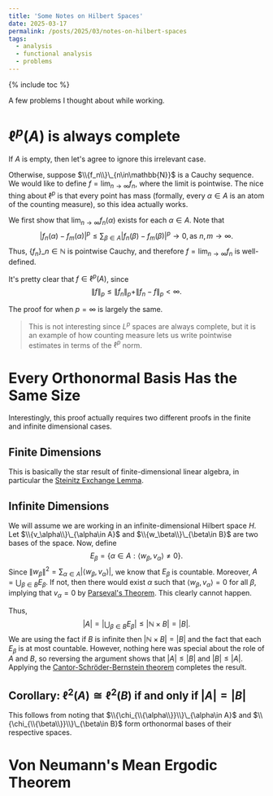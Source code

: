 ```yaml
---
title: 'Some Notes on Hilbert Spaces'
date: 2025-03-17
permalink: /posts/2025/03/notes-on-hilbert-spaces
tags:
  - analysis
  - functional analysis
  - problems
---
```

{% include toc %}

A few problems I thought about while working.


# $\ell^p(A)$ is always complete
If $A$ is empty, then let's agree to ignore this irrelevant case.

Otherwise, suppose $\\{f_n\\}\_{n\in\mathbb{N}}$ is a Cauchy sequence.
We would like to define $f = \lim_{n\to\infty}f_n$, where the limit is pointwise.
The nice thing about $\ell^p$ is that every point has mass (formally, every $\alpha\in A$ is an atom of the counting measure), so this idea actually works.

We first show that $\lim_{n\to\infty}f_n(\alpha)$ exists for each $\alpha\in A$.
Note that 
$$ |f_n(\alpha) - f_m(\alpha)|^p \leq \sum_{\beta\in A}|f_n(\beta) - f_m(\beta)|^p \to 0, \text{as }n,m\to\infty. $$
Thus, $\{f_n\}\_{n\in\mathbb{N}}$ is pointwise Cauchy, and therefore $f=\lim_{n\to\infty}f_n$ is well-defined.

It's pretty clear that $f\in\ell^p(A)$, since 
$$\|f\|_p \leq \|f_n\|_p + \|f_n-f\|_p < \infty.$$

The proof for when $p=\infty$ is largely the same.

> This is not interesting since $L^p$ spaces are always complete, but it is an example of how counting measure lets us write pointwise estimates in terms of the $\ell^p$ norm.

# Every Orthonormal Basis Has the Same Size
Interestingly, this proof actually requires two different proofs in the finite and infinite dimensional cases.

## Finite Dimensions
This is basically the star result of finite-dimensional linear algebra, in particular the [Steinitz Exchange Lemma](https://en.wikipedia.org/wiki/Steinitz_exchange_lemma).

## Infinite Dimensions
We will assume we are working in an infinite-dimensional Hilbert space $H$.
Let $\\{v_\alpha\\}\_{\alpha\in A}$ and $\\{w_\beta\\}\_{\beta\in B}$ are two bases of the space.
Now, define 
$$E_\beta = \{ \alpha\in A : \langle w_\beta, v_\alpha\rangle \neq 0 \}.$$
Since $\|w_\beta\|^2 = \sum_{\alpha\in A} |\langle w_\beta, v_\alpha\rangle |$, we know that $E_\beta$ is countable.
Moreover, $A = \bigcup_{\beta\in B}E_\beta$.
If not, then there would exist $\alpha$ such that $\langle w_\beta, v_\alpha\rangle = 0$ for all $\beta$, implying that $v_\alpha = 0$ by [Parseval's Theorem](https://en.wikipedia.org/wiki/Parseval%27s_identity).
This clearly cannot happen.

Thus,
$$ |A| = \left| \bigcup_{\beta\in B} E_{\beta}\right| \leq |\mathbb{N}\times B | = |B|.$$
We are using the fact if $B$ is infinite then $|\mathbb{N} \times B| = |B|$ and the fact that each $E_\beta$ is at most countable.
However, nothing here was special about the role of $A$ and $B$, so reversing the argument shows that $|A| \leq |B|$ and $|B|\leq |A|$.
Applying the [Cantor-Schröder-Bernstein theorem](https://en.wikipedia.org/wiki/Schr%C3%B6der%E2%80%93Bernstein_theorem) completes the result.

## Corollary: $\ell^2(A) \cong \ell^2(B)$ if and only if $|A| = |B|$
This follows from noting that $\\{\chi_{\\{\alpha\\}}\\}\_{\alpha\in A}$ and $\\{\chi_{\\{\beta\\}}\\}\_{\beta\in B}$ form orthonormal bases of their respective spaces.

# Von Neumann's Mean Ergodic Theorem

